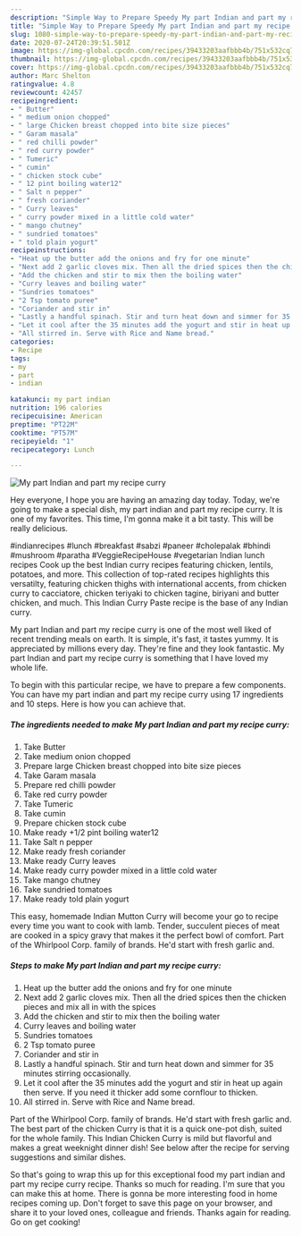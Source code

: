 ```yaml
---
description: "Simple Way to Prepare Speedy My part Indian and part my recipe curry"
title: "Simple Way to Prepare Speedy My part Indian and part my recipe curry"
slug: 1080-simple-way-to-prepare-speedy-my-part-indian-and-part-my-recipe-curry
date: 2020-07-24T20:39:51.501Z
image: https://img-global.cpcdn.com/recipes/39433203aafbbb4b/751x532cq70/my-part-indian-and-part-my-recipe-curry-recipe-main-photo.jpg
thumbnail: https://img-global.cpcdn.com/recipes/39433203aafbbb4b/751x532cq70/my-part-indian-and-part-my-recipe-curry-recipe-main-photo.jpg
cover: https://img-global.cpcdn.com/recipes/39433203aafbbb4b/751x532cq70/my-part-indian-and-part-my-recipe-curry-recipe-main-photo.jpg
author: Marc Shelton
ratingvalue: 4.8
reviewcount: 42457
recipeingredient:
- " Butter"
- " medium onion chopped"
- " large Chicken breast chopped into bite size pieces"
- " Garam masala"
- " red chilli powder"
- " red curry powder"
- " Tumeric"
- " cumin"
- " chicken stock cube"
- " 12 pint boiling water12"
- " Salt n pepper"
- " fresh coriander"
- " Curry leaves"
- " curry powder mixed in a little cold water"
- " mango chutney"
- " sundried tomatoes"
- " told plain yogurt"
recipeinstructions:
- "Heat up the butter add the onions and fry for one minute"
- "Next add 2 garlic cloves mix. Then all the dried spices then the chicken pieces and mix all in with the spices"
- "Add the chicken and stir to mix then the boiling water"
- "Curry leaves and boiling water"
- "Sundries tomatoes"
- "2 Tsp tomato puree"
- "Coriander and stir in"
- "Lastly a handful spinach. Stir and turn heat down and simmer for 35 minutes stirring occasionally."
- "Let it cool after the 35 minutes add the yogurt and stir in heat up again then serve. If you need it thicker add some cornflour to thicken."
- "All stirred in. Serve with Rice and Name bread."
categories:
- Recipe
tags:
- my
- part
- indian

katakunci: my part indian 
nutrition: 196 calories
recipecuisine: American
preptime: "PT22M"
cooktime: "PT57M"
recipeyield: "1"
recipecategory: Lunch

---
```



![My part Indian and part my recipe curry](https://img-global.cpcdn.com/recipes/39433203aafbbb4b/751x532cq70/my-part-indian-and-part-my-recipe-curry-recipe-main-photo.jpg)

Hey everyone, I hope you are having an amazing day today. Today, we're going to make a special dish, my part indian and part my recipe curry. It is one of my favorites. This time, I'm gonna make it a bit tasty. This will be really delicious.

#indianrecipes #lunch #breakfast #sabzi #paneer #cholepalak #bhindi #mushroom #paratha #VeggieRecipeHouse #vegetarian Indian lunch recipes Cook up the best Indian curry recipes featuring chicken, lentils, potatoes, and more. This collection of top-rated recipes highlights this versatilty, featuring chicken thighs with international accents, from chicken curry to cacciatore, chicken teriyaki to chicken tagine, biriyani and butter chicken, and much. This Indian Curry Paste recipe is the base of any Indian curry.

My part Indian and part my recipe curry is one of the most well liked of recent trending meals on earth. It is simple, it's fast, it tastes yummy. It is appreciated by millions every day. They're fine and they look fantastic. My part Indian and part my recipe curry is something that I have loved my whole life.


To begin with this particular recipe, we have to prepare a few components. You can have my part indian and part my recipe curry using 17 ingredients and 10 steps. Here is how you can achieve that.

<!--inarticleads1-->

##### The ingredients needed to make My part Indian and part my recipe curry:

1. Take  Butter
1. Take  medium onion chopped
1. Prepare  large Chicken breast chopped into bite size pieces
1. Take  Garam masala
1. Prepare  red chilli powder
1. Take  red curry powder
1. Take  Tumeric
1. Take  cumin
1. Prepare  chicken stock cube
1. Make ready  +1/2 pint boiling water12
1. Take  Salt n pepper
1. Make ready  fresh coriander
1. Make ready  Curry leaves
1. Make ready  curry powder mixed in a little cold water
1. Take  mango chutney
1. Take  sundried tomatoes
1. Make ready  told plain yogurt


This easy, homemade Indian Mutton Curry will become your go to recipe every time you want to cook with lamb. Tender, succulent pieces of meat are cooked in a spicy gravy that makes it the perfect bowl of comfort. Part of the Whirlpool Corp. family of brands. He&#39;d start with fresh garlic and. 

<!--inarticleads2-->

##### Steps to make My part Indian and part my recipe curry:

1. Heat up the butter add the onions and fry for one minute
1. Next add 2 garlic cloves mix. Then all the dried spices then the chicken pieces and mix all in with the spices
1. Add the chicken and stir to mix then the boiling water
1. Curry leaves and boiling water
1. Sundries tomatoes
1. 2 Tsp tomato puree
1. Coriander and stir in
1. Lastly a handful spinach. Stir and turn heat down and simmer for 35 minutes stirring occasionally.
1. Let it cool after the 35 minutes add the yogurt and stir in heat up again then serve. If you need it thicker add some cornflour to thicken.
1. All stirred in. Serve with Rice and Name bread.


Part of the Whirlpool Corp. family of brands. He&#39;d start with fresh garlic and. The best part of the chicken Curry is that it is a quick one-pot dish, suited for the whole family. This Indian Chicken Curry is mild but flavorful and makes a great weeknight dinner dish! See below after the recipe for serving suggestions and similar dishes. 

So that's going to wrap this up for this exceptional food my part indian and part my recipe curry recipe. Thanks so much for reading. I'm sure that you can make this at home. There is gonna be more interesting food in home recipes coming up. Don't forget to save this page on your browser, and share it to your loved ones, colleague and friends. Thanks again for reading. Go on get cooking!
